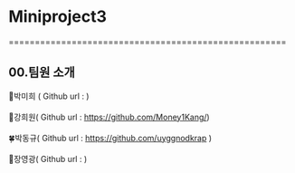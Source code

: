 # Miniproject3

=====================================================

## 00.팀원 소개

:sunflower:박미희 ( Github url :  ) <br><br>
:deciduous_tree:강희원( Github url : https://github.com/Money1Kang/) <br><br>
:four_leaf_clover:박동규( Github url : https://github.com/uyggnodkrap ) <br><br>
:maple_leaf:장영광( Github url :  ) <br><br>
